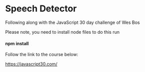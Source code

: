 # Speech Detector

Following along with the JavaScript 30 day challenge of Wes Bos

Please note, you need to install node files to do this run

#### npm install

Follow the link to the course below:

https://javascript30.com/
